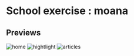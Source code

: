 # School exercise : moana

## Previews
![home](https://i.imgur.com/RY1e4jN.jpg)
![hightlight](https://i.imgur.com/R0seWik.jpg)
![articles](https://i.imgur.com/99ySz71.jpg)
